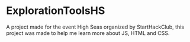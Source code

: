 # ExplorationToolsHS
A project made for the event High Seas organized by StartHackClub, this project was made to help me learn more about JS, HTML and CSS.
